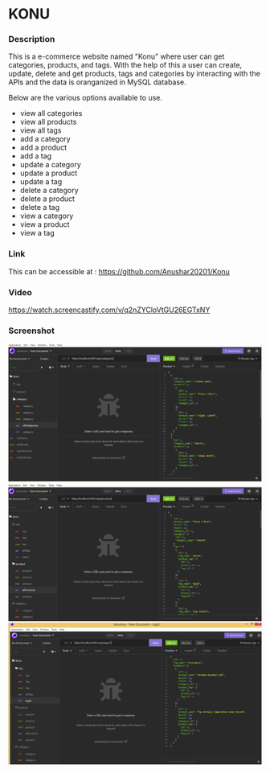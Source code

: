 # KONU

### Description
This is a e-commerce website named "Konu" where user can get categories, products, and tags. With the help of this a user
can create, update, delete and get products, tags and categories by interacting with the APIs and the data is oranganized in MySQL database.

Below are the various options available to use.

 - view all categories
 - view all products
 - view all tags
 - add a category
 - add a product
 - add a tag
 - update a category
 - update a product
 - update a tag 
 - delete a category
 - delete a product
 - delete a tag
 - view a category
 - view a product
 - view a tag

### Link
This can be accessible at : https://github.com/Anushar20201/Konu

### Video

https://watch.screencastify.com/v/q2nZYCloVtGU26EGTxNY

### Screenshot
 ![Sample](https://github.com/Anushar20201/Konu/blob/main/screenshots/Capture1.PNG)
 ![Sample](https://github.com/Anushar20201/Konu/blob/main/screenshots/Capture2.PNG)
 ![Sample](https://github.com/Anushar20201/Konu/blob/main/screenshots/Capture3.PNG)